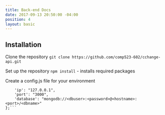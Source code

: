 ```yaml
---
title: Back-end Docs
date: 2017-09-13 20:50:00 -04:00
position: 4
layout: basic
---
```


## Installation

Clone the repository
`git clone https://github.com/comp523-602/cchange-api.git`

Set up the repository
`npm install` - installs required packages

Create a config.js file for your environment
```module.exports = {
	'ip': "127.0.0.1",
	'port': "3000",
	'database': "mongodb://<dbuser>:<password>@<hostname>:<port>/<dbname>"
};```

